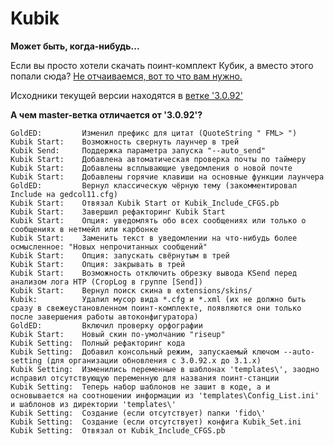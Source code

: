 # Kubik #

**Может быть, когда-нибудь...**

Если вы просто хотели скачать поинт-комплект Кубик, а вместо этого попали сюда? [Не отчаиваемся, вот то что вам нужно.](http://kubik-fido.blogspot.com)

Исходники текущей версии находятся в [ветке '3.0.92'](https://bitbucket.org/ragweed/kubik/branch/3.0.92)

**А чем master-ветка отличается от '3.0.92'?**
```
GoldED: 		Изменил префикс для цитат (QuoteString " FML> ")
Kubik Start: 	Возможность свернуть лаунчер в трей
Kubik Send: 	Поддержка параметра запуска "--auto_send"
Kubik Start: 	Добавлена автоматическая проверка почты по таймеру
Kubik Start: 	Добавлены всплывающие уведомления о новой почте
Kubik Start:	Добавлены горячие клавиши на основные функции лаунчера
GoldED: 		Вернул классическую чёрную тему (закомментировал Include на gedcol11.cfg)
Kubik Start:    Отвязал Kubik Start от Kubik_Include_CFGS.pb
Kubik Start:    Завершил рефакторинг Kubik Start
Kubik Start:    Опция: уведомлять обо всех сообщениях или только о сообщениях в нетмейл или карбонке
Kubik Start:    Заменить текст в уведомлении на что-нибудь более осмысленное: "Новых непрочитанных сообщений"
Kubik Start:    Опция: запускать свёрнутым в трей
Kubik Start:    Опция: закрывать в трей
Kubik Start:    Возможность отключить обрезку вывода KSend перед анализом лога HTP (CropLog в группе [Send])
Kubik Start:    Вернул поиск скина в extensions/skins/
Kubik:          Удалил мусор вида *.cfg и *.xml (их не должно быть сразу в свежеустановленном поинт-комплекте, появляются они только после завершения работы автоконфигуратора)
GoldED:         Включил проверку орфографии
Kubik Start:    Новый скин по-умолчанию "riseup"
Kubik Setting: 	Полный рефакторинг кода
Kubik Setting: 	Добавил консольный режим, запускаемый ключом --auto-setting (для организации обновления с 3.0.92.x до 3.1.x)
Kubik Setting: 	Изменились переменные в шаблонах 'templates\', заодно исправил отсутствующую переменную для названия поинт-станции
Kubik Setting: 	Теперь набор шаблонов не зашит в коде, а и основывается на соотношении информации из 'templates\Config_List.ini' и шаблонов из директории 'templates\'
Kubik Setting: 	Создание (если отсутствует) папки 'fido\'
Kubik Setting: 	Создание (если отсутствует) конфига Kubik_Set.ini
Kubik Setting: 	Отвязал от Kubik_Include_CFGS.pb
```